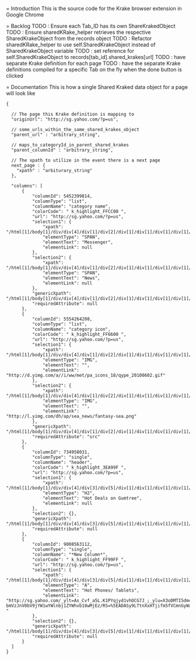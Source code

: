= Introduction 
This is the source code for the Krake browser extension in Google Chrome

= Backlog
TODO : Ensure each Tab_ID has its own ShareKrakedObject
TODO : Ensure sharedKRake_helper retrieves the respective SharedKrakeObject from the records object
TODO : Refactor sharedKRake_helper to use self.SharedKrakeObject instead of SharedKrakeObject variable
TODO : set reference for self.SharedKrakeObject to records[tab_id].shared_krakes[url] 
TODO : have separate Krake definition for each page
TODO : have the separate Krake definitions compiled for a specific Tab on the fly when the done button is clicked

= Documentation
This is how a single Shared Kraked data object for a page will look like

    {
      
      // The page this Krake definition is mapping to
      "originUrl": "http://sg.yahoo.com/?p=us",
            
      // some_urls_within_the_same_shared_krakes_object
      "parent_url" : "arbitrary_string",
      
      // maps_to_categoryId_in_parent_shared_krakes
      "parent_columnId" : "arbitrary_string",
      
      // The xpath to utilize in the event there is a next page
      next_page : {
        "xpath" : "arbiturary_string"
      },
      
      "columns": [
          {
              "columnId": 5452399814,
              "columnType": "list",
              "columnName": "category name",
              "colorCode": " k_highlight_FFCC00 ",
              "url": "http://sg.yahoo.com/?p=us",
              "selection1": {
                  "xpath": "/html[1]/body[1]/div/div[4]/div[1]/div[2]/div[1]/div[1]/div[1]/div[1]/div[2]/ol[1]/li[2]/a[1]/span[2]",
                  "elementType": "SPAN",
                  "elementText": "Messenger",
                  "elementLink": null
              },
              "selection2": {
                  "xpath": "/html[1]/body[1]/div/div[4]/div[1]/div[2]/div[1]/div[1]/div[1]/div[1]/div[2]/ol[1]/li[3]/a[1]/span[2]",
                  "elementType": "SPAN",
                  "elementText": "News",
                  "elementLink": null
              },
              "genericXpath": "/html[1]/body[1]/div/div[4]/div[1]/div[2]/div[1]/div[1]/div[1]/div[1]/div[2]/ol[1]/li/a[1]/span[2]",
              "requiredAttribute": null
          },
          {
              "columnId": 5554264208,
              "columnType": "list",
              "columnName": "category icon",
              "colorCode": " k_highlight_FF6600 ",
              "url": "http://sg.yahoo.com/?p=us",
              "selection1": {
                  "xpath": "/html[1]/body[1]/div/div[4]/div[1]/div[2]/div[1]/div[1]/div[1]/div[1]/div[2]/ol[1]/li[7]/a[1]/span[1]/img[1]",
                  "elementType": "IMG",
                  "elementText": "",
                  "elementLink": "http://d.yimg.com/a//i/ww/met/pa_icons_18/qype_20100602.gif"
              },
              "selection2": {
                  "xpath": "/html[1]/body[1]/div/div[4]/div[1]/div[2]/div[1]/div[1]/div[1]/div[1]/div[2]/ol[1]/li[6]/a[1]/span[1]/img[1]",
                  "elementType": "IMG",
                  "elementText": "",
                  "elementLink": "http://l.yimg.com/dh/ap/sea_news/fantasy-sea.png"
              },
              "genericXpath": "/html[1]/body[1]/div/div[4]/div[1]/div[2]/div[1]/div[1]/div[1]/div[1]/div[2]/ol[1]/li/a[1]/span[1]/img[1]",
              "requiredAttribute": "src"
          },
          {
              "columnId": 734958031,
              "columnType": "single",
              "columnName": "header",
              "colorCode": " k_highlight_3EA99F ",
              "url": "http://sg.yahoo.com/?p=us",
              "selection1": {
                  "xpath": "/html[1]/body[1]/div/div[4]/div[3]/div[5]/div[1]/div[1]/div[1]/div[1]/ul[1]/li[1]/div[1]/div[1]/div[1]/div[1]/div[1]/h2[1]",
                  "elementType": "H2",
                  "elementText": "Hot Deals on Gumtree",
                  "elementLink": null
              },
              "selection2": {},
              "genericXpath": "/html[1]/body[1]/div/div[4]/div[3]/div[5]/div[1]/div[1]/div[1]/div[1]/ul[1]/li[1]/div[1]/div[1]/div[1]/div[1]/div[1]/h2[1]",
              "requiredAttribute": null
          },
          {
              "columnId": 9008563112,
              "columnType": "single",
              "columnName": "*New Column*",
              "colorCode": " k_highlight_FF99FF ",
              "url": "http://sg.yahoo.com/?p=us",
              "selection1": {
                  "xpath": "/html[1]/body[1]/div/div[4]/div[3]/div[5]/div[1]/div[1]/div[1]/div[1]/ul[1]/li[1]/div[1]/div[1]/div[1]/div[2]/ul[1]/li[1]/span[1]/a[1]",
                  "elementType": "A",
                  "elementText": "Hot Phones/ Tablets",
                  "elementLink": "http://sg.yahoo.com/_ylt=As_Cvf_a5L.K1PYqjyd1vhOCG7J_;_ylu=X3oDMTI5dm43c2Uz…bmVzJnV0bV9jYW1wYWlnbj1ZYWhvb18wMjEz/RS=%5EADASy9LTtnXxHTjifm5fVCmnGyWa3I-"
              },
              "selection2": {},
              "genericXpath": "/html[1]/body[1]/div/div[4]/div[3]/div[5]/div[1]/div[1]/div[1]/div[1]/ul[1]/li[1]/div[1]/div[1]/div[1]/div[2]/ul[1]/li[1]/span[1]/a[1]",
              "requiredAttribute": null
          }
      ]
    }